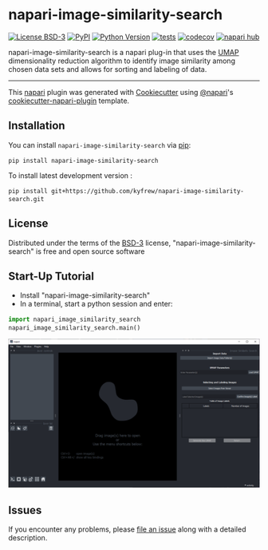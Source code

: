 # napari-image-similarity-search

[![License BSD-3](https://img.shields.io/pypi/l/napari-image-similarity-search.svg?color=green)](https://github.com/kyfrew/napari-image-similarity-search/raw/main/LICENSE)
[![PyPI](https://img.shields.io/pypi/v/napari-image-similarity-search.svg?color=green)](https://pypi.org/project/napari-image-similarity-search)
[![Python Version](https://img.shields.io/pypi/pyversions/napari-image-similarity-search.svg?color=green)](https://python.org)
[![tests](https://github.com/kyfrew/napari-image-similarity-search/workflows/tests/badge.svg)](https://github.com/kyfrew/napari-image-similarity-search/actions)
[![codecov](https://codecov.io/gh/kyfrew/napari-image-similarity-search/branch/main/graph/badge.svg)](https://codecov.io/gh/kyfrew/napari-image-similarity-search)
[![napari hub](https://img.shields.io/endpoint?url=https://api.napari-hub.org/shields/napari-image-similarity-search)](https://napari-hub.org/plugins/napari-image-similarity-search)

napari-image-similarity-search is a napari plug-in that uses the [UMAP] dimensionality reduction algorithm to identify image similarity among chosen data sets
and allows for sorting and labeling of data.

----------------------------------

This [napari] plugin was generated with [Cookiecutter] using [@napari]'s [cookiecutter-napari-plugin] template.

<!--
Don't miss the full getting started guide to set up your new package:
https://github.com/napari/cookiecutter-napari-plugin#getting-started

and review the napari docs for plugin developers:
https://napari.org/plugins/index.html
-->

## Installation

You can install `napari-image-similarity-search` via [pip]:

    pip install napari-image-similarity-search



To install latest development version :

    pip install git+https://github.com/kyfrew/napari-image-similarity-search.git

## License

Distributed under the terms of the [BSD-3] license,
"napari-image-similarity-search" is free and open source software

## Start-Up Tutorial

- Install "napari-image-similarity-search"
- In a terminal, start a python session and enter:

```python
import napari_image_similarity_search
napari_image_similarity_search.main()
```
![napari viewer with image similarity search plug-in.](resources/image_similarity_search_startup.png)


## Issues

If you encounter any problems, please [file an issue] along with a detailed description.

[napari]: https://github.com/napari/napari
[Cookiecutter]: https://github.com/audreyr/cookiecutter
[UMAP]: https://umap-learn.readthedocs.io/en/latest/index.html
[@napari]: https://github.com/napari
[MIT]: http://opensource.org/licenses/MIT
[BSD-3]: http://opensource.org/licenses/BSD-3-Clause
[GNU GPL v3.0]: http://www.gnu.org/licenses/gpl-3.0.txt
[GNU LGPL v3.0]: http://www.gnu.org/licenses/lgpl-3.0.txt
[Apache Software License 2.0]: http://www.apache.org/licenses/LICENSE-2.0
[Mozilla Public License 2.0]: https://www.mozilla.org/media/MPL/2.0/index.txt
[cookiecutter-napari-plugin]: https://github.com/napari/cookiecutter-napari-plugin

[file an issue]: https://github.com/kyfrew/napari-image-similarity-search/issues

[napari]: https://github.com/napari/napari
[pip]: https://pypi.org/project/pip/
[PyPI]: https://pypi.org/

